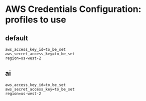 # AWS Credentials Configuration: profiles to use

## default
```
aws_access_key_id=to_be_set
aws_secret_access_key=to_be_set
region=us-west-2

```

## ai
```
aws_access_key_id=to_be_set
aws_secret_access_key=to_be_set
region=us-west-2
```

